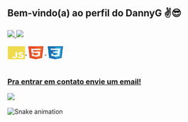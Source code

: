 ## Bem-vindo(a) ao perfil do DannyG ✌😎

 <div>
   <a href="https://github.com/DaniloBruno-DannyG">
   <img height="180em" src="https://github-readme-stats.vercel.app/api?username=DaniloBruno-DannyG&show_icons=true&theme=radical&include_all_commits=true&count_private=true"/>
   <img height="180em" src="https://github-readme-stats.vercel.app/api/top-langs/?username=DaniloBruno-DannyG&layout=compact&langs_count=6&theme=radical"/>

</div>
<div style="display: inline_block"><br>
  <img align="center" alt="Js" height="30" width="40" src="https://raw.githubusercontent.com/devicons/devicon/master/icons/javascript/javascript-plain.svg">
  <img align="center" alt="HTML" height="30" width="40" src="https://raw.githubusercontent.com/devicons/devicon/master/icons/html5/html5-original.svg">
  <img align="center" alt="CSS" height="30" width="40" src="https://raw.githubusercontent.com/devicons/devicon/master/icons/css3/css3-original.svg">
</div>
 
 <br>
 
  ### Pra entrar em contato envie um email!
 
<div> 

  <a href = "mailto:danilobruno.araujo@outlook.com"><img src="https://img.shields.io/badge/-Gmail-%23333?style=for-the-badge&logo=gmail&logoColor=white" target="_blank"></a> 
 
  ![Snake animation](https://github.com/DaniloBruno-DannyG/DaniloBruno-DannyG/blob/output/github-contribution-grid-snake.svg)

</div>
